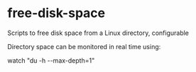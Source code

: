 # free-disk-space
Scripts to free disk space from a Linux directory, configurable 

Directory space can be monitored in real time using:

  watch "du -h --max-depth=1"
